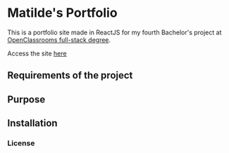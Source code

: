 # Matilde's Portfolio

This is a portfolio site made in ReactJS for my fourth Bachelor's project at [OpenClassrooms full-stack degree](https://openclassrooms.com/en/paths/104-full-stack-developer).

Access the site [here](http://www.matilde-wittrup.site/)

## Requirements of the project

## Purpose

## Installation

### License